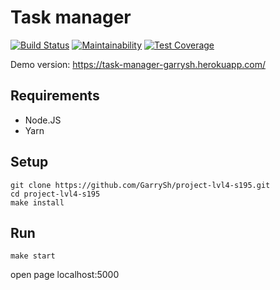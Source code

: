 # Task manager 
[![Build Status](https://travis-ci.org/GarrySh/project-lvl4-s195.svg?branch=master)](https://travis-ci.org/GarrySh/project-lvl4-s195)
[![Maintainability](https://api.codeclimate.com/v1/badges/e87247d473f588c60589/maintainability)](https://codeclimate.com/github/GarrySh/project-lvl4-s195/maintainability)
[![Test Coverage](https://api.codeclimate.com/v1/badges/e87247d473f588c60589/test_coverage)](https://codeclimate.com/github/GarrySh/project-lvl4-s195/test_coverage)

Demo version: https://task-manager-garrysh.herokuapp.com/

## Requirements
* Node.JS
* Yarn

## Setup
```
git clone https://github.com/GarrySh/project-lvl4-s195.git
cd project-lvl4-s195
make install
```

## Run
```
make start
```
open page localhost:5000



